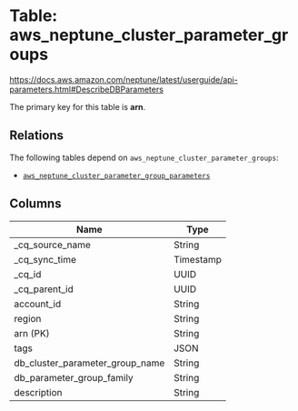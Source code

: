 # Table: aws_neptune_cluster_parameter_groups

https://docs.aws.amazon.com/neptune/latest/userguide/api-parameters.html#DescribeDBParameters

The primary key for this table is **arn**.

## Relations
The following tables depend on `aws_neptune_cluster_parameter_groups`:
  - [`aws_neptune_cluster_parameter_group_parameters`](aws_neptune_cluster_parameter_group_parameters.md)

## Columns
| Name          | Type          |
| ------------- | ------------- |
|_cq_source_name|String|
|_cq_sync_time|Timestamp|
|_cq_id|UUID|
|_cq_parent_id|UUID|
|account_id|String|
|region|String|
|arn (PK)|String|
|tags|JSON|
|db_cluster_parameter_group_name|String|
|db_parameter_group_family|String|
|description|String|